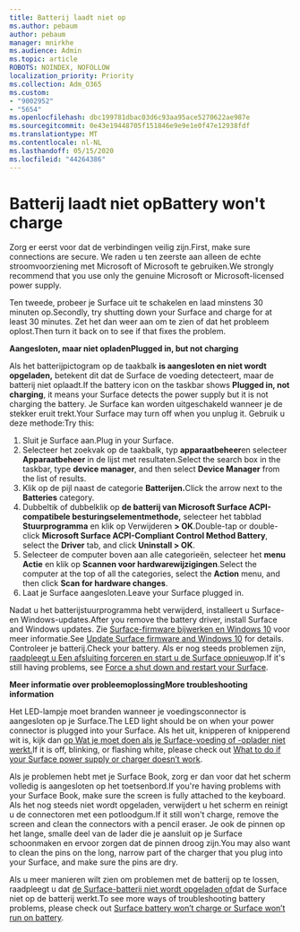 ```yaml
---
title: Batterij laadt niet op
ms.author: pebaum
author: pebaum
manager: mnirkhe
ms.audience: Admin
ms.topic: article
ROBOTS: NOINDEX, NOFOLLOW
localization_priority: Priority
ms.collection: Adm_O365
ms.custom:
- "9002952"
- "5654"
ms.openlocfilehash: dbc199781dbac03d6c93aa95ace5270622ae987e
ms.sourcegitcommit: 0e43e19448705f151846e9e9e1e0f47e12938fdf
ms.translationtype: MT
ms.contentlocale: nl-NL
ms.lasthandoff: 05/15/2020
ms.locfileid: "44264386"
---
```

# <a name="battery-wont-charge"></a><span data-ttu-id="4f962-102">Batterij laadt niet op</span><span class="sxs-lookup"><span data-stu-id="4f962-102">Battery won't charge</span></span>

<span data-ttu-id="4f962-103">Zorg er eerst voor dat de verbindingen veilig zijn.</span><span class="sxs-lookup"><span data-stu-id="4f962-103">First, make sure connections are secure.</span></span> <span data-ttu-id="4f962-104">We raden u ten zeerste aan alleen de echte stroomvoorziening met Microsoft of Microsoft te gebruiken.</span><span class="sxs-lookup"><span data-stu-id="4f962-104">We strongly recommend that you use only the genuine Microsoft or Microsoft-licensed power supply.</span></span>

<span data-ttu-id="4f962-105">Ten tweede, probeer je Surface uit te schakelen en laad minstens 30 minuten op.</span><span class="sxs-lookup"><span data-stu-id="4f962-105">Secondly, try shutting down your Surface and charge for at least 30 minutes.</span></span> <span data-ttu-id="4f962-106">Zet het dan weer aan om te zien of dat het probleem oplost.</span><span class="sxs-lookup"><span data-stu-id="4f962-106">Then turn it back on to see if that fixes the problem.</span></span>

<span data-ttu-id="4f962-107">**Aangesloten, maar niet opladen**</span><span class="sxs-lookup"><span data-stu-id="4f962-107">**Plugged in, but not charging**</span></span>

<span data-ttu-id="4f962-108">Als het batterijpictogram op de taakbalk **is aangesloten en niet wordt opgeladen,** betekent dit dat de Surface de voeding detecteert, maar de batterij niet oplaadt.</span><span class="sxs-lookup"><span data-stu-id="4f962-108">If the battery icon on the taskbar shows **Plugged in, not charging**, it means your Surface detects the power supply but it is not charging the battery.</span></span> <span data-ttu-id="4f962-109">Je Surface kan worden uitgeschakeld wanneer je de stekker eruit trekt.</span><span class="sxs-lookup"><span data-stu-id="4f962-109">Your Surface may turn off when you unplug it.</span></span> <span data-ttu-id="4f962-110">Gebruik u deze methode:</span><span class="sxs-lookup"><span data-stu-id="4f962-110">Try this:</span></span>

1. <span data-ttu-id="4f962-111">Sluit je Surface aan.</span><span class="sxs-lookup"><span data-stu-id="4f962-111">Plug in your Surface.</span></span>
2. <span data-ttu-id="4f962-112">Selecteer het zoekvak op de taakbalk, typ **apparaatbeheer**en selecteer **Apparaatbeheer** in de lijst met resultaten.</span><span class="sxs-lookup"><span data-stu-id="4f962-112">Select the search box in the taskbar, type **device manager**, and then select **Device Manager** from the list of results.</span></span>
3. <span data-ttu-id="4f962-113">Klik op de pijl naast de categorie **Batterijen.**</span><span class="sxs-lookup"><span data-stu-id="4f962-113">Click the arrow next to the **Batteries** category.</span></span>
4. <span data-ttu-id="4f962-114">Dubbeltik of dubbelklik op **de batterij van Microsoft Surface ACPI-compatibele besturingselementmethode,** selecteer het tabblad **Stuurprogramma** en klik op Verwijderen **> OK**.</span><span class="sxs-lookup"><span data-stu-id="4f962-114">Double-tap or double-click **Microsoft Surface ACPI-Compliant Control Method Battery**, select the **Driver** tab, and click **Uninstall > OK**.</span></span>
5. <span data-ttu-id="4f962-115">Selecteer de computer boven aan alle categorieën, selecteer het **menu Actie** en klik op **Scannen voor hardwarewijzigingen**.</span><span class="sxs-lookup"><span data-stu-id="4f962-115">Select the computer at the top of all the categories, select the **Action** menu, and then click **Scan for hardware changes**.</span></span>
6. <span data-ttu-id="4f962-116">Laat je Surface aangesloten.</span><span class="sxs-lookup"><span data-stu-id="4f962-116">Leave your Surface plugged in.</span></span>

<span data-ttu-id="4f962-117">Nadat u het batterijstuurprogramma hebt verwijderd, installeert u Surface- en Windows-updates.</span><span class="sxs-lookup"><span data-stu-id="4f962-117">After you remove the battery driver, install Surface and Windows updates.</span></span> <span data-ttu-id="4f962-118">Zie [Surface-firmware bijwerken en Windows 10](https://support.microsoft.com/help/4023505) voor meer informatie.</span><span class="sxs-lookup"><span data-stu-id="4f962-118">See [Update Surface firmware and Windows 10](https://support.microsoft.com/help/4023505) for details.</span></span> <span data-ttu-id="4f962-119">Controleer je batterij.</span><span class="sxs-lookup"><span data-stu-id="4f962-119">Check your battery.</span></span> <span data-ttu-id="4f962-120">Als er nog steeds problemen zijn, [raadpleegt u Een afsluiting forceren en start u de Surface opnieuw](https://support.microsoft.com/help/4036280/surface-force-a-shut-down-and-restart-your-surface)op.</span><span class="sxs-lookup"><span data-stu-id="4f962-120">If it's still having problems, see [Force a shut down and restart your Surface](https://support.microsoft.com/help/4036280/surface-force-a-shut-down-and-restart-your-surface).</span></span>

<span data-ttu-id="4f962-121">**Meer informatie over probleemoplossing**</span><span class="sxs-lookup"><span data-stu-id="4f962-121">**More troubleshooting information**</span></span>

<span data-ttu-id="4f962-122">Het LED-lampje moet branden wanneer je voedingsconnector is aangesloten op je Surface.</span><span class="sxs-lookup"><span data-stu-id="4f962-122">The LED light should be on when your power connector is plugged into your Surface.</span></span> <span data-ttu-id="4f962-123">Als het uit, knipperen of knipperend wit is, kijk dan [op Wat je moet doen als je Surface-voeding of -oplader niet werkt.](https://support.microsoft.com/help/4484763/surface-fix-issues-with-your-power-supply)</span><span class="sxs-lookup"><span data-stu-id="4f962-123">If it is off, blinking, or flashing white, please check out [What to do if your Surface power supply or charger doesn’t work](https://support.microsoft.com/help/4484763/surface-fix-issues-with-your-power-supply).</span></span> 

<span data-ttu-id="4f962-124">Als je problemen hebt met je Surface Book, zorg er dan voor dat het scherm volledig is aangesloten op het toetsenbord.</span><span class="sxs-lookup"><span data-stu-id="4f962-124">If you're having problems with your Surface Book, make sure the screen is fully attached to the keyboard.</span></span> <span data-ttu-id="4f962-125">Als het nog steeds niet wordt opgeladen, verwijdert u het scherm en reinigt u de connectoren met een potloodgum.</span><span class="sxs-lookup"><span data-stu-id="4f962-125">If it still won't charge, remove the screen and clean the connectors with a pencil eraser.</span></span> <span data-ttu-id="4f962-126">Je ook de pinnen op het lange, smalle deel van de lader die je aansluit op je Surface schoonmaken en ervoor zorgen dat de pinnen droog zijn.</span><span class="sxs-lookup"><span data-stu-id="4f962-126">You may also want to clean the pins on the long, narrow part of the charger that you plug into your Surface, and make sure the pins are dry.</span></span>

<span data-ttu-id="4f962-127">Als u meer manieren wilt zien om problemen met de batterij op te lossen, raadpleegt u dat [de Surface-batterij niet wordt opgeladen of](https://support.microsoft.com/help/4023536/surface-surface-battery-wont-charge)dat de Surface niet op de batterij werkt.</span><span class="sxs-lookup"><span data-stu-id="4f962-127">To see more ways of troubleshooting battery problems, please check out [Surface battery won’t charge or Surface won’t run on battery](https://support.microsoft.com/help/4023536/surface-surface-battery-wont-charge).</span></span>
